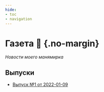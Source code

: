 ```yaml
---
hide: 
- toc
- navigation
---
```


# Газета 📰 {.no-margin}

_Новости моего манямирка_  

## Выпуски

- [Выпуск №1 от 2022-01-09](./1/index.md)